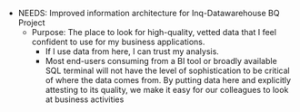 - NEEDS: Improved information architecture for Inq-Datawarehouse BQ Project
	- Purpose: The place to look for high-quality, vetted data that I feel confident to use for my business applications.
		- If I use data from here, I can trust my analysis.
		- Most end-users consuming from a BI tool or broadly available SQL terminal will not have the level of sophistication to be critical of where the data comes from. By putting data here and explicitly attesting to its quality, we make it easy for our colleagues to look at business activities